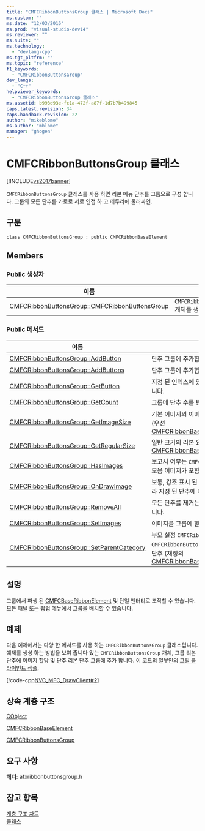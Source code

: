 ```yaml
---
title: "CMFCRibbonButtonsGroup 클래스 | Microsoft Docs"
ms.custom: ""
ms.date: "12/03/2016"
ms.prod: "visual-studio-dev14"
ms.reviewer: ""
ms.suite: ""
ms.technology: 
  - "devlang-cpp"
ms.tgt_pltfrm: ""
ms.topic: "reference"
f1_keywords: 
  - "CMFCRibbonButtonsGroup"
dev_langs: 
  - "C++"
helpviewer_keywords: 
  - "CMFCRibbonButtonsGroup 클래스"
ms.assetid: b993d93e-fc1a-472f-a87f-1d7b7b499845
caps.latest.revision: 34
caps.handback.revision: 22
author: "mikeblome"
ms.author: "mblome"
manager: "ghogen"
---
```

# CMFCRibbonButtonsGroup 클래스
[!INCLUDE[vs2017banner](../../assembler/inline/includes/vs2017banner.md)]

`CMFCRibbonButtonsGroup` 클래스를 사용 하면 리본 메뉴 단추를 그룹으로 구성 합니다.  그룹의 모든 단추를 가로로 서로 인접 하 고 테두리에 둘러싸인.  
  
## 구문  
  
```  
class CMFCRibbonButtonsGroup : public CMFCRibbonBaseElement  
```  
  
## Members  
  
### Public 생성자  
  
|이름|설명|  
|--------|--------|  
|[CMFCRibbonButtonsGroup::CMFCRibbonButtonsGroup](../Topic/CMFCRibbonButtonsGroup::CMFCRibbonButtonsGroup.md)|`CMFCRibbonButtonsGroup` 개체를 생성합니다.|  
  
### Public 메서드  
  
|이름|설명|  
|--------|--------|  
|[CMFCRibbonButtonsGroup::AddButton](../Topic/CMFCRibbonButtonsGroup::AddButton.md)|단추 그룹에 추가합니다.|  
|[CMFCRibbonButtonsGroup::AddButtons](../Topic/CMFCRibbonButtonsGroup::AddButtons.md)|단추 그룹에 추가합니다.|  
|[CMFCRibbonButtonsGroup::GetButton](../Topic/CMFCRibbonButtonsGroup::GetButton.md)|지정 된 인덱스에 있는 단추에 대 한 포인터를 반환 합니다.|  
|[CMFCRibbonButtonsGroup::GetCount](../Topic/CMFCRibbonButtonsGroup::GetCount.md)|그룹에 단추 수를 반환합니다.|  
|[CMFCRibbonButtonsGroup::GetImageSize](../Topic/CMFCRibbonButtonsGroup::GetImageSize.md)|기본 이미지의 이미지 크기는 리본 메뉴의 그룹에 반환 \(우선 [CMFCRibbonBaseElement::GetImageSize](../Topic/CMFCRibbonBaseElement::GetImageSize.md).\)|  
|[CMFCRibbonButtonsGroup::GetRegularSize](../Topic/CMFCRibbonButtonsGroup::GetRegularSize.md)|일반 크기의 리본 요소를 반환 합니다. \(재정의 [CMFCRibbonBaseElement::GetRegularSize](../Topic/CMFCRibbonBaseElement::GetRegularSize.md).\)|  
|[CMFCRibbonButtonsGroup::HasImages](../Topic/CMFCRibbonButtonsGroup::HasImages.md)|보고서 여부는 `CMFCRibbonButtonsGroup` 개체에 도구 모음 이미지가 포함 되어 있습니다.|  
|[CMFCRibbonButtonsGroup::OnDrawImage](../Topic/CMFCRibbonButtonsGroup::OnDrawImage.md)|보통, 강조 표시 된 또는 사용할 수 없는 단추 인지에 따라 지정 된 단추에 대 한 적절 한 이미지를 그립니다.|  
|[CMFCRibbonButtonsGroup::RemoveAll](../Topic/CMFCRibbonButtonsGroup::RemoveAll.md)|모든 단추를 제거는 `CMFCRibbonButtonsGroup` 개체입니다.|  
|[CMFCRibbonButtonsGroup::SetImages](../Topic/CMFCRibbonButtonsGroup::SetImages.md)|이미지를 그룹에 할당 합니다.|  
|[CMFCRibbonButtonsGroup::SetParentCategory](../Topic/CMFCRibbonButtonsGroup::SetParentCategory.md)|부모 설정 `CMFCRibbonCategory` 에 `CMFCRibbonButtonsGroup` 개체와 그 안에 있는 모든 단추 \(재정의 [CMFCRibbonBaseElement::SetParentCategory](../Topic/CMFCRibbonBaseElement::SetParentCategory.md).\)|  
  
## 설명  
 그룹에서 파생 된  [CMFCBaseRibbonElement](../../mfc/reference/cmfcribbonbaseelement-class.md) 및 단일 엔터티로 조작할 수 있습니다.  모든 패널 또는 팝업 메뉴에서 그룹을 배치할 수 있습니다.  
  
## 예제  
 다음 예제에서는 다양 한 메서드를 사용 하는 `CMFCRibbonButtonsGroup` 클래스입니다.  예제를 생성 하는 방법을 보여 줍니다 있는 `CMFCRibbonButtonsGroup` 개체, 그룹 리본 단추에 이미지 할당 및 단추 리본 단추 그룹에 추가 합니다.  이 코드의 일부인의  [그릴 클라이언트 샘플](../../top/visual-cpp-samples.md).  
  
 [!code-cpp[NVC_MFC_DrawClient#2](../../mfc/reference/codesnippet/CPP/cmfcribbonbuttonsgroup-class_1.cpp)]  
  
## 상속 계층 구조  
 [CObject](../../mfc/reference/cobject-class.md)  
  
 [CMFCRibbonBaseElement](../../mfc/reference/cmfcribbonbaseelement-class.md)  
  
 [CMFCRibbonButtonsGroup](../../mfc/reference/cmfcribbonbuttonsgroup-class.md)  
  
## 요구 사항  
 **헤더:** afxribbonbuttonsgroup.h  
  
## 참고 항목  
 [계층 구조 차트](../../mfc/hierarchy-chart.md)   
 [클래스](../../mfc/reference/mfc-classes.md)